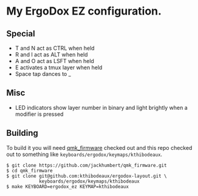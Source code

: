 # My ErgoDox EZ configuration.

## Special
* T and N act as CTRL when held
* R and I act as ALT when held
* A and O act as LSFT when held
* E activates a tmux layer when held
* Space tap dances to _

## Misc
* LED indicators show layer number in binary and light brightly when a modifier
  is pressed

## Building

To build it you will need [qmk_firmware][qmk] checked out and this repo checked
out to something like `keyboards/ergodox/keymaps/kthibodeaux`.

 [qmk]: https://github.com/jackhumbert/qmk_firmware

```
$ git clone https://github.com/jackhumbert/qmk_firmware.git
$ cd qmk_firmware
$ git clone git@github.com:kthibodeaux/ergodox-layout.git \
            keyboards/ergodox/keymaps/kthibodeaux
$ make KEYBOARD=ergodox_ez KEYMAP=kthibodeaux
```
